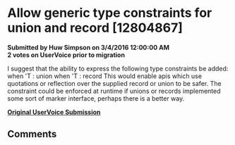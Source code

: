 # Allow generic type constraints for union and record [12804867] #

**Submitted by Huw Simpson on 3/4/2016 12:00:00 AM**  
**2 votes on UserVoice prior to migration**  

I suggest that the ability to express the following type constraints be added:
when 'T : union
when 'T : record
This would enable apis which use quotations or reflection over the supplied record or union to be safer.
The constraint could be enforced at runtime if unions or records implemented some sort of marker interface, perhaps there is a better way.



**[Original UserVoice Submission](https://fslang.uservoice.com/forums/245727-f-language/suggestions/12804867)**


## Comments ##

